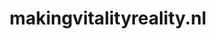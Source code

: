 ---
layout: post
title:  "makingvitalityreality.nl"
internal_url:  "/dutchgov/makingvitalityreality.nl.html"
categories: dutchgov
---